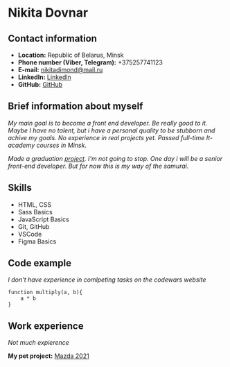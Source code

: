 # Nikita Dovnar

## Contact information

* **Location:** Republic of Belarus, Minsk
* **Phone number (Viber, Telegram):** +375257741123
* **E-mail:** nikitadimond@mail.ru
* **Linkedln:** [Linkedln](https://www.linkedin.com/in/nikita-dovnar-201394217/)
* **GitHub:** [GitHub](https://github.com/nikdovnar)

## Brief information about myself 

_My main goal is to become a front end developer. Be really good to it._
_Maybe I have no talent, but i have a personal quality to be stubborn and achive my goals._
_No experience in real projects yet. Passed full-time It-academy courses in Minsk._

_Made a graduation [project](https://nikdovnar.github.io/Mazda.2021/)._
_I'm not going to stop. One day i will be a senior front-end developer._
_But for now this is my way of the samurai._

## Skills

* HTML, CSS
* Sass Basics
* JavaScript Basics
* Git, GitHub
* VSCode
* Figma Basics

## Code example

_I don't have experience in comlpeting tasks on the codewars website_

```
function multiply(a, b){
	a * b
}
```

## Work experience

_Not much expierence_

**My pet project:** [Mazda 2021](https://nikdovnar.github.io/Mazda.2021/)

